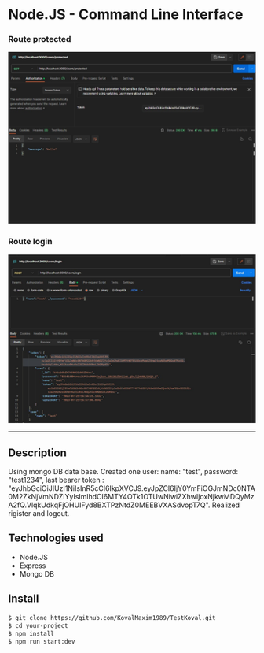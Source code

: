 # Node.JS - Command Line Interface

### Route protected

![Route protected](img/protected.jpg)

### Route login

![Route login](img/login.jpg)


---

## Description

Using mongo DB data base. Created one user: name: "test", password: "test1234", last bearer token : "eyJhbGciOiJIUzI1NiIsInR5cCI6IkpXVCJ9.eyJpZCI6IjY0YmFiOGJmNDc0NTA0M2ZkNjVmNDZlYyIsImlhdCI6MTY4OTk1OTUwNiwiZXhwIjoxNjkwMDQyMzA2fQ.VlqkUdkqFjOHUIFyd8BXTPzNtdZ0MEEBVXASdvopT7Q". Realized rigister and logout.

## Technologies used

- Node.JS
- Express
- Mongo DB

## Install

```
$ git clone https://github.com/KovalMaxim1989/TestKoval.git
$ cd your-project
$ npm install
$ npm run start:dev
```
